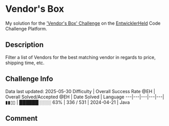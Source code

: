 # Vendor's Box

My solution for the ['Vendor's Box' Challenge](https://platform.entwicklerheld.de/challenge/vendors-box?technology=Java) on the [EntwicklerHeld](https://platform.entwicklerheld.de/) Code Challenge Platform.

## Description
Filter a list of Vendors for the best matching vendor in regards to price, shipping time, etc.

## Challenge Info
Data last updated: 2025-05-30
Difficulty | Overall Success Rate @EH | Overall Solved/Accepted @EH | Date Solved | Language
---|---|---|---|---|
▮▮▯▯ | ██████░░░░ 63% | 336 / 531 | 2024-04-21 | Java

## Comment
